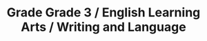 ---
title: "Grade Grade 3 / English Learning Arts / Writing and Language"
subject: "ela"
grade: "3"
area: "wl"
next_steps:
  - instructions: "Ask your student to read different stories by the same author and compare and contrast the characters, events, and ideas. Have your student retell the stories and explain the characters’ points of view. Ask questions about the stories and direct your student to support the answers with details from the texts. "
  - instructions: "Ask your student to read about a topic and then write a short essay that shares an opinion or explains information about the topic. The writing should be well-organized and include details, facts, linking words, an introduction, and a conclusion. Ask your student to revise and edit the essay. "
  - instructions: "Ask your student to read several texts about a topic and to compare and contrast the ideas, organization, and points of view. Ask your student to determine the evidence that supports each author’s ideas and how charts, pictures, or diagrams supplement the information."
---